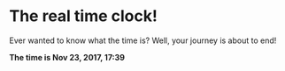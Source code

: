 # The real time clock!

Ever wanted to know what the time is? Well, your journey is about to end!

**The time is Nov 23, 2017, 17:39**